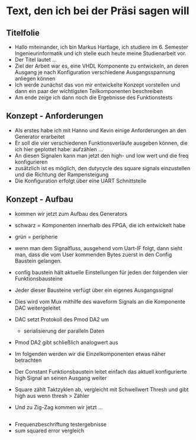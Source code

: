 # Text, den ich bei der Präsi sagen will

## Titelfolie
* Hallo miteinander, ich bin Markus Hartlage, ich studiere im 6. Semester Ingenieurinformatik und ich stelle euch heute meine Studienarbeit vor.
* Der Titel lautet ...
* Ziel der Arbeit war es, eine VHDL Komponente zu entwickeln, an deren Ausgang je nach Konfiguration verschiedene Ausgangsspannung anliegen können
* Ich werde zunächst das von mir entwickelte Konzept vorstellen und dann ein paar der wichtigsten Teilkomponenten beschreiben
* Am ende zeige ich dann noch die Ergebnisse des Funktionstests

## Konzept - Anforderungen
* Als erstes habe ich mit Hanno und Kevin einige Anforderungen an den Generator erarbeitet
* Er soll die vier verschiedenen Funktionsverläufe ausgeben können, die ich hier geplottet habe: aufzählen ...
* An diesen Signalen kann man jetzt den high- und low wert und die freq konfigurieren
* zusätzlich ist es möglich, den dutycycle des square signals einzustellen und die Richtung der Rampensteigung
* Die Konfiguration erfolgt über eine UART Schnittstelle

## Konzept - Aufbau
* kommen wir jetzt zum Aufbau des Generators
* schwarz = Komponenten innerhalb des FPGA, die ich entwickelt habe
* grün = peripherie
* wenn man dem Signalfluss, ausgehend vom Uart-IF folgt, dann sieht man, dass die vom User kommenden Bytes zuerst in den Config Baustein gelangen.
* config baustein hält aktuelle Einstellungen für jeden der folgenden vier Funktionsbausteine
* Jeder dieser Bausteine verfügt über ein eigenes Ausgangssignal
* Dies wird vom Mux mithilfe des waveform Signals an die Komponente DAC weitergeleitet
* DAC setzt Protokoll des Pmod DA2 um
    * serialisierung der paralleln Daten
* Pmod DA2 gibt schließlich analogwert aus

* Im folgenden werden wir die Einzelkomponenten etwas näher betrachten
* Der Constant Funktionsbaustein leitet einfach das aktuell konfigurierte high Signal an seinen Ausgang weiter
* Square zählt Taktzyklen ab, vergleicht mit Schwellwert Thresh und gibt high aus wenn thresh > Zähler
* Und zu Zig-Zag kommen wir jetzt ...

## 

## 
* Frequenzbeschriftung testergebnisse
* sum squared error vergleich
